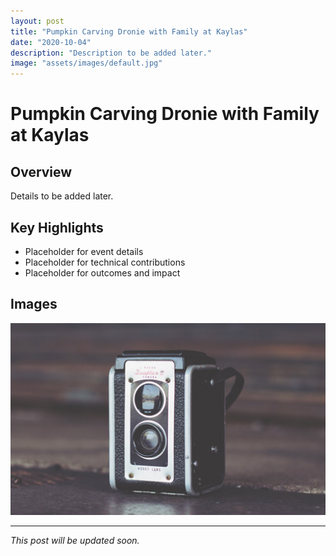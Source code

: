 ```yaml
---
layout: post
title: "Pumpkin Carving Dronie with Family at Kaylas"
date: "2020-10-04"
description: "Description to be added later."
image: "assets/images/default.jpg"
---
```


# Pumpkin Carving Dronie with Family at Kaylas

## Overview
Details to be added later.

## Key Highlights
- Placeholder for event details
- Placeholder for technical contributions
- Placeholder for outcomes and impact

## Images
![Placeholder](assets/images/default.jpg)

---

*This post will be updated soon.*
